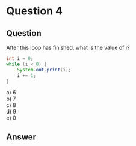 # Question 4
## Question
After this loop has finished, what is the value of i?
```java
int i = 0;
while (i < 8) {
	System.out.print(i);
	i += 1;
}
```
a) 6  
b) 7  
c) 8  
d) 9  
e) 0  
## Answer
